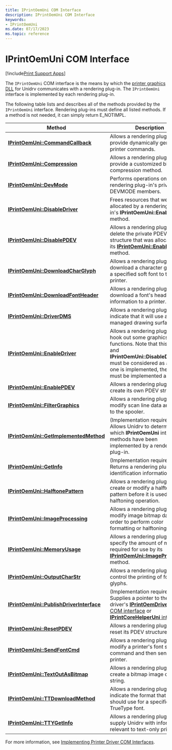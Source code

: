```yaml
---
title: IPrintOemUni COM Interface
description: IPrintOemUni COM Interface
keywords:
- IPrintOemUni
ms.date: 07/17/2023
ms.topic: reference
---
```


# IPrintOemUni COM Interface

[!include[Print Support Apps](../includes/print-support-apps.md)]

The `IPrintOemUni` COM interface is the means by which the [printer graphics DLL](printer-graphics-dll.md) for Unidrv communicates with a rendering plug-in. The `IPrintOemUni` interface is implemented by each rendering plug-in.

The following table lists and describes all of the methods provided by the `IPrintOemUni` interface. Rendering plug-ins must define all listed methods. If a method is not needed, it can simply return E_NOTIMPL.

| Method | Description |
|--|--|
| [**IPrintOemUni::CommandCallback**](/windows-hardware/drivers/ddi/prcomoem/nf-prcomoem-iprintoemuni-commandcallback) | Allows a rendering plug-in to provide dynamically generated printer commands. |
| [**IPrintOemUni::Compression**](/windows-hardware/drivers/ddi/prcomoem/nf-prcomoem-iprintoemuni-compression) | Allows a rendering plug-in to provide a customized bitmap compression method. |
| [**IPrintOemUni::DevMode**](/windows-hardware/drivers/ddi/prcomoem/nf-prcomoem-iprintoemuni-devmode) | Performs operations on a rendering plug-in's private DEVMODE members. |
| [**IPrintOemUni::DisableDriver**](/windows-hardware/drivers/ddi/prcomoem/nf-prcomoem-iprintoemuni-disabledriver) | Frees resources that were allocated by a rendering plug-in's **IPrintOemUni::EnableDriver** method. |
| [**IPrintOemUni::DisablePDEV**](/windows-hardware/drivers/ddi/prcomoem/nf-prcomoem-iprintoemuni-disablepdev) | Allows a rendering plug-in to delete the private PDEV structure that was allocated by its [**IPrintOemUni::EnablePDEV**](/windows-hardware/drivers/ddi/prcomoem/nf-prcomoem-iprintoemuni-enablepdev) method. |
| [**IPrintOemUni::DownloadCharGlyph**](/windows-hardware/drivers/ddi/prcomoem/nf-prcomoem-iprintoemuni-downloadcharglyph) | Allows a rendering plug-in to download a character glyph for a specified soft font to the printer. |
| [**IPrintOemUni::DownloadFontHeader**](/windows-hardware/drivers/ddi/prcomoem/nf-prcomoem-iprintoemuni-downloadfontheader) | Allows a rendering plug-in to download a font's header information to a printer. |
| [**IPrintOemUni::DriverDMS**](/windows-hardware/drivers/ddi/prcomoem/nf-prcomoem-iprintoemuni-driverdms) | Allows a rendering plug-in to indicate that it will use a device-managed drawing surface. |
| [**IPrintOemUni::EnableDriver**](/windows-hardware/drivers/ddi/prcomoem/nf-prcomoem-iprintoemuni-enabledriver) | Allows a rendering plug-in to hook out some graphics DDI functions. Note that this method and **IPrintOemUni::DisableDriver** must be considered as a pair; if one is implemented, the other must be implemented as well. |
| [**IPrintOemUni::EnablePDEV**](/windows-hardware/drivers/ddi/prcomoem/nf-prcomoem-iprintoemuni-enablepdev) | Allows a rendering plug-in to create its own PDEV structure. |
| [**IPrintOemUni::FilterGraphics**](/windows-hardware/drivers/ddi/prcomoem/nf-prcomoem-iprintoemuni-filtergraphics) | Allows a rendering plug-in to modify scan line data and send it to the spooler. |
| [**IPrintOemUni::GetImplementedMethod**](/windows-hardware/drivers/ddi/prcomoem/nf-prcomoem-iprintoemuni-getimplementedmethod) | (Implementation required.) Allows Unidrv to determine which **IPrintOemUni** interface methods have been implemented by a rendering plug-in. |
| [**IPrintOemUni::GetInfo**](/windows-hardware/drivers/ddi/prcomoem/nf-prcomoem-iprintoemuni-getinfo) | (Implementation required.) Returns a rendering plug-in's identification information. |
| [**IPrintOemUni::HalftonePattern**](/windows-hardware/drivers/ddi/prcomoem/nf-prcomoem-iprintoemuni-halftonepattern) | Allows a rendering plug-in to create or modify a halftone pattern before it is used in a halftoning operation. |
| [**IPrintOemUni::ImageProcessing**](/windows-hardware/drivers/ddi/prcomoem/nf-prcomoem-iprintoemuni-imageprocessing) | Allows a rendering plug-in to modify image bitmap data, in order to perform color formatting or halftoning. |
| [**IPrintOemUni::MemoryUsage**](/windows-hardware/drivers/ddi/prcomoem/nf-prcomoem-iprintoemuni-memoryusage) | Allows a rendering plug-in to specify the amount of memory required for use by its [**IPrintOemUni::ImageProcessing**](/windows-hardware/drivers/ddi/prcomoem/nf-prcomoem-iprintoemuni-imageprocessing) method. |
| [**IPrintOemUni::OutputCharStr**](/windows-hardware/drivers/ddi/prcomoem/nf-prcomoem-iprintoemuni-outputcharstr) | Allows a rendering plug-in to control the printing of font glyphs. |
| [**IPrintOemUni::PublishDriverInterface**](/windows-hardware/drivers/ddi/prcomoem/nf-prcomoem-iprintoemuni-publishdriverinterface) | (Implementation required.) Supplies a pointer to the Unidrv driver's [**IPrintOemDriverUni** COM interface](iprintoemdriveruni-com-interface.md) or [**IPrintCoreHelperUni** interface](/windows-hardware/drivers/ddi/prcomoem/nn-prcomoem-iprintcorehelperuni). |
| [**IPrintOemUni::ResetPDEV**](/windows-hardware/drivers/ddi/prcomoem/nf-prcomoem-iprintoemuni-resetpdev) | Allows a rendering plug-in to reset its PDEV structure. |
| [**IPrintOemUni::SendFontCmd**](/windows-hardware/drivers/ddi/prcomoem/nf-prcomoem-iprintoemuni-sendfontcmd) | Allows a rendering plug-in to modify a printer's font selection command and then send it to the printer. |
| [**IPrintOemUni::TextOutAsBitmap**](/windows-hardware/drivers/ddi/prcomoem/nf-prcomoem-iprintoemuni-textoutasbitmap) | Allows a rendering plug-in to create a bitmap image of a text string. |
| [**IPrintOemUni::TTDownloadMethod**](/windows-hardware/drivers/ddi/prcomoem/nf-prcomoem-iprintoemuni-ttdownloadmethod) | Allows a rendering plug-in to indicate the format that Unidrv should use for a specified TrueType font. |
| [**IPrintOemUni::TTYGetInfo**](/windows-hardware/drivers/ddi/prcomoem/nf-prcomoem-iprintoemuni-ttygetinfo) | Allows a rendering plug-in to supply Unidrv with information relevant to text-only printers. |

For more information, see [Implementing Printer Driver COM Interfaces](implementing-printer-driver-com-interfaces.md).
